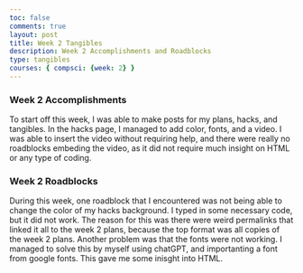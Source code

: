 ```yaml
---
toc: false
comments: true
layout: post
title: Week 2 Tangibles
description: Week 2 Accomplishments and Roadblocks
type: tangibles
courses: { compsci: {week: 2} }
---
```


### Week 2 Accomplishments
 To start off this week, I was able to make posts for my plans, hacks, and tangibles. In the hacks page, I managed to add color, fonts, and a video. I was able to insert the video without requiring help, and there were really no roadblocks embeding the video, as it did not require much insight on HTML or any type of coding.

### Week 2 Roadblocks
During this week, one roadblock that I encountered was not being able to change the color of my hacks background. I typed in some necessary code, but it did not work. The reason for this was there were weird permalinks that linked it all to the week 2 plans, because the top format was all copies of the week 2 plans. Another problem was that the fonts were not working. I managed to solve this by myself using chatGPT, and importanting a font from google fonts. This gave me some inisght into HTML.